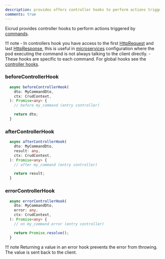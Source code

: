 ```yaml
---
description: provides offers controller hooks to perform actions triggered by commands.
comments: true
---
```

Eicrud provides controller hooks to perform actions triggered by [commands](../services/commands.md).

!!! note 
    - In controllers hook you have access to the first [HttpRequest](../context.md) and last [HttpResponse](../context.md), this is useful in [microservices](../microservices/configuration.md) configuration where the pod executing the command is not always talking to the client directly.
    - These hooks are specific to each command. For global hooks see the [controller hooks](../configuration/service.md#global-hooks).

### beforeControllerHook
```typescript title="my_command.hooks.ts"
  async beforeControllerHook(
    dto: MyCommandDto,
    ctx: CrudContext,
  ): Promise<any> {
    // before my_command (entry controller)

    return dto;
  }
```
### afterControllerHook

```typescript title="my_command.hooks.ts"
  async afterControllerHook(
    dto: MyCommandDto,
    result: any,
    ctx: CrudContext,
  ): Promise<any> {
    // after my_command (entry controller)

    return result;
  }
```
### errorControllerHook
```typescript title="my_command.hooks.ts"
  async errorControllerHook(
    dto: MyCommandDto,
    error: any,
    ctx: CrudContext,
  ): Promise<any> {
    // on my_command error (entry controller)

    return Promise.resolve();
  }
```

!!! note 
    Returning a value in an error hook prevents the error from throwing. The value is sent back to the client.

